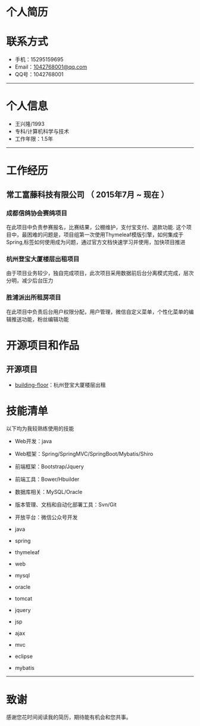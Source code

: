 # 个人简历

# 联系方式

- 手机：15295159695
- Email：1042768001@qq.com
- QQ号：1042768001

---

# 个人信息

 - 王兴隆/1993
 - 专科/计算机科学与技术
 - 工作年限：1.5年
 
---

# 工作经历

## 常工富藤科技有限公司 （ 2015年7月 ~ 现在 ）

### 成都信鸽协会赛鸽项目
在此项目中负责参赛报名，比赛结果，公棚维护，支付宝支付、退款功能.
这个项目中，最困难的问题是，项目组第一次使用Thymeleaf模版引擎，如何集成于Spring,标签如何使用成为问题，通过官方文档快速学习并使用，加快项目推进

### 杭州登宝大厦楼层出租项目 
由于项目业务较少，独自完成项目，此次项目采用数据前后台分离模式完成，层次分明，减少后台压力

### 胜浦派出所租房项目
在此项目中负责后台用户权限分配，用户管理，微信自定义菜单，个性化菜单的编辑推送功能，粉丝编辑功能

# 开源项目和作品

## 开源项目

 - [building-floor](http://code.taobao.org/p/building-floor/src/trunk/)：杭州登宝大厦楼层出租
 
# 技能清单
以下均为我较熟练使用的技能

- Web开发：java
- Web框架：Spring/SpringMVC/SpringBoot/Mybatis/Shiro
- 前端框架：Bootstrap/Jquery
- 前端工具：Bower/Hbuilder
- 数据库相关：MySQL/Oracle
- 版本管理、文档和自动化部署工具：Svn/Git
- 开放平台：微信公众号开发


- java
- spring
- thymeleaf
- web
- mysql
- oracle
- tomcat
- jquery
- jsp
- ajax
- mvc
- eclipse
- mybatis






---

# 致谢
感谢您花时间阅读我的简历，期待能有机会和您共事。
